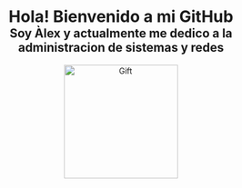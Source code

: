 <div id="header" align="center">
    <h1 style="margin-bottom: 0;">Hola! Bienvenido a mi GitHub</h1>
    <h2 style="margin-top: 0;">Soy Àlex y actualmente me dedico a la administracion de sistemas y redes</h2>
    <img src="https://i.giphy.com/media/v1.Y2lkPTc5MGI3NjExZXduN25sMGN4bW5yamk2ZjJ6c2pzejdhaDhvY2Z3aWx3ZTRyemJpYiZlcD12MV9pbnRlcm5hbF9naWZfYnlfaWQmY3Q9Zw/3ohhwLF7pFnQSvalu8/giphy.gif" alt="Gift" width="200">
</div>

<!--
**alopez-180/alopez-180** is a ✨ _special_ ✨ repository because its `README.md` (this file) appears on your GitHub profile.

Here are some ideas to get you started:

- 🔭 I’m currently working on ...
- 🌱 I’m currently learning ...
- 👯 I’m looking to collaborate on ...
- 🤔 I’m looking for help with ...
- 💬 Ask me about ...
- 📫 How to reach me: ...
- 😄 Pronouns: ...
- ⚡ Fun fact: ...
-->

